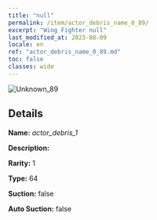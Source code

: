 ```yaml
---
title: "null"
permalink: /item/actor_debris_name_0_89/
excerpt: "Wing Fighter null"
last_modified_at: 2023-08-09
locale: en
ref: "actor_debris_name_0_89.md"
toc: false
classes: wide
---
```



 ![Unknown_89](/images/item/actor_debris_1_p.png)



## Details

 **Name:** *actor_debris_1* 

 **Description:** 

 **Rarity:** 1 

 **Type:** 64 

 **Suction:** false 

 **Auto Suction:** false 


